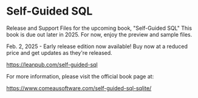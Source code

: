 # Self-Guided SQL

Release and Support Files for the upcoming book, "Self-Guided SQL"
This book is due out later in 2025. For now, enjoy the preview and sample files.

Feb. 2, 2025 - Early release edition now available! Buy now at a reduced price and get updates as they're released.

https://leanpub.com/self-guided-sql

For more information, please visit the official book page at:

https://www.comeausoftware.com/self-guided-sql-sqlite/

